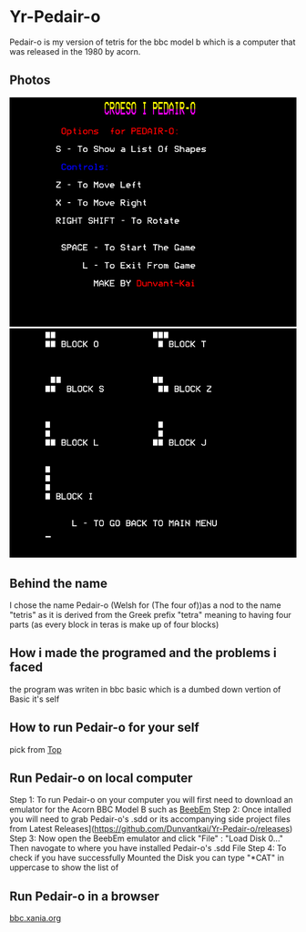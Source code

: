 # Yr-Pedair-o
Pedair-o is my version of tetris for the bbc model b which is a computer that was released in the 1980 by acorn.
## Photos
![alt text](https://raw.githubusercontent.com/Dunvantkai/Yr-Pedair-o/main/Programs_Photos/titleV2.bmp)
![alt text](https://raw.githubusercontent.com/Dunvantkai/Yr-Pedair-o/main/Programs_Photos/blocksV2.bmp)
## Behind the name
I chose the name Pedair-o (Welsh for (The four of))as a nod to the name "tetris" as it is derived from the Greek prefix "tetra" meaning to having four parts (as every block in teras is make up of four blocks)
## How i made the programed and the problems i faced
the program was writen in bbc basic which is a dumbed down vertion of Basic it's self
## How to run Pedair-o for your self 
pick from 
<a href="#yr-pedair-o">Top</a>
## Run Pedair-o on local computer
Step 1: To run Pedair-o on your computer you will first need to download an emulator for the Acorn BBC Model B such as [BeebEm](https://github.com/stardot/beebem-windows/releases/download/4.19/BeebEm419.exe) 
Step 2: Once intalled you will need to grab Pedair-o's .sdd or its accompanying side project files from Latest Releases](https://github.com/Dunvantkai/Yr-Pedair-o/releases) 
Step 3: Now open the BeebEm emulator and click "File" : "Load Disk 0..." Then navogate to where you have installed Pedair-o's .sdd File 
Step 4: To check if you have successfully Mounted the Disk you can type "*CAT" in uppercase to show the list of  
## Run Pedair-o in a browser
[bbc.xania.org](https://bbc.xania.org/)
